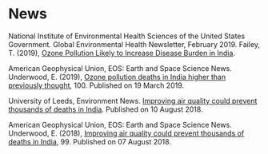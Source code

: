 # News

National Institute of Environmental Health Sciences of the United States Government. Global Environmental Health Newsletter, February 2019. Failey, T. (2019), [Ozone Pollution Likely to Increase Disease Burden in India](https://www.niehs.nih.gov/research/programs/geh/geh_newsletter/2019/2/spotlight/ozone_pollution_likely_to_increase_disease_burden_in_india.cfm).  

American Geophysical Union, EOS: Earth and Space Science News. Underwood, E. (2019), [Ozone pollution deaths in India higher than previously thought](https://doi.org/10.1029/2019EO118073), 100. Published on 19 March 2019.  

University of Leeds, Environment News. [Improving air quality could prevent thousands of deaths in India](https://www.leeds.ac.uk/news/article/4274/improving_air_quality_could_prevent_thousands_of_deaths_in_india). Published on 10 August 2018.  

American Geophysical Union, EOS: Earth and Space Science News. Underwood, E. (2018), [Improving air quality could prevent thousands of deaths in India](https://doi.org/10.1029/2018EO101851), 99. Published on 07 August 2018.  